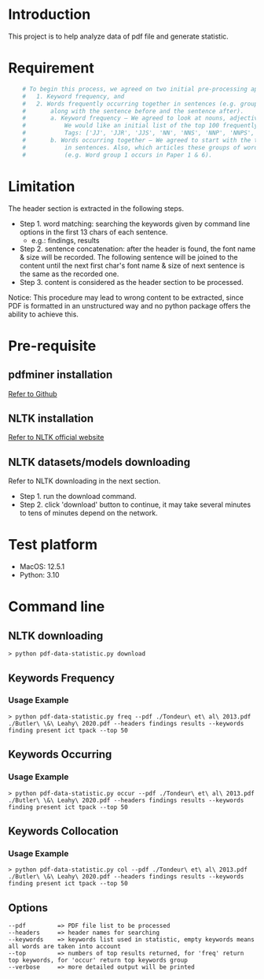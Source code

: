 # Introduction
This project is to help analyze data of pdf file and generate statistic.

# Requirement
``` python
    # To begin this process, we agreed on two initial pre-processing approaches:
    #   1. Keyword frequency, and
    #   2. Words frequently occurring together in sentences (e.g. groups of words occurring in a sentence,
    #       along with the sentence before and the sentence after).
    #       a. Keyword frequency – We agreed to look at nouns, adjectives, adverbs and roots.
    #           We would like an initial list of the top 100 frequently occurring words.
    #           Tags: ['JJ', 'JJR', 'JJS', 'NN', 'NNS', 'NNP', 'NNPS', 'VB', 'VBD', 'VBG', 'VBN', 'VBP', 'VBZ']
    #       b. Words occurring together – We agreed to start with the top 30 groups of words occurring together
    #           in sentences. Also, which articles these groups of words appear
    #           (e.g. Word group 1 occurs in Paper 1 & 6).
```

# Limitation
The header section is extracted in the following steps.

* Step 1. word matching: searching the keywords given by command line options in the first 13 chars of each sentence.
  * e.g.: findings, results
* Step 2. sentence concatenation: after the header is found, the font name & size will be recorded.
  The following sentence will be joined to the content until the next first char's font name & size of next sentence is the same as the recorded one.
* Step 3. content is considered as the header section to be processed.

Notice: This procedure may lead to wrong content to be extracted, since PDF is formatted in an unstructured way and no python package offers the ability to achieve this. 

# Pre-requisite
## pdfminer installation
[Refer to Github](https://github.com/pdfminer/pdfminer.six)
## NLTK installation
[Refer to NLTK official website](https://www.nltk.org/install.html)
## NLTK datasets/models downloading
Refer to NLTK downloading in the next section.
* Step 1. run the download command.
* Step 2. click 'download' button to continue, it may take several minutes to tens of minutes depend on the network.

# Test platform
* MacOS: 12.5.1
* Python: 3.10

# Command line
## NLTK downloading
```shell
> python pdf-data-statistic.py download
```

## Keywords Frequency
### Usage Example
```shell
> python pdf-data-statistic.py freq --pdf ./Tondeur\ et\ al\ 2013.pdf ./Butler\ \&\ Leahy\ 2020.pdf --headers findings results --keywords finding present ict tpack --top 50
```

## Keywords Occurring
### Usage Example
```shell
> python pdf-data-statistic.py occur --pdf ./Tondeur\ et\ al\ 2013.pdf ./Butler\ \&\ Leahy\ 2020.pdf --headers findings results --keywords finding present ict tpack --top 50
```

## Keywords Collocation
### Usage Example
```shell
> python pdf-data-statistic.py col --pdf ./Tondeur\ et\ al\ 2013.pdf ./Butler\ \&\ Leahy\ 2020.pdf --headers findings results --keywords finding present ict tpack --top 50 
```

## Options
```
--pdf         => PDF file list to be processed
--headers     => header names for searching
--keywords    => keywords list used in statistic, empty keywords means all words are taken into account
--top         => numbers of top results returned, for 'freq' return top keywords, for 'occur' return top keywords group
--verbose     => more detailed output will be printed
```